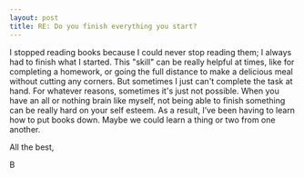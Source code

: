 ```yaml
---
layout: post
title: RE: Do you finish everything you start?
---
```


I stopped reading books because I could never stop reading them; I always had to finish what I started. This "skill" can be really helpful at times, like for completing a homework, or going the full distance to make a delicious meal without cutting any corners. But sometimes I just can't complete the task at hand. For whatever reasons, sometimes it's just not possible. When you have an all or nothing brain like myself, not being able to finish something can be really hard on your self esteem. As a result, I’ve been having to learn how to put books down. Maybe we could learn a thing or two from one another. 

All the best,

B